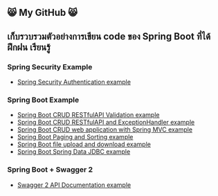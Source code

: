 ## :smile_cat: My GitHub :smile_cat:
## เก็บรวบรวมตัวอย่างการเขียน code ของ Spring Boot ที่ได้ฝึกฝน เรียนรู้
<!--
**dsakda/dsakda** is a ✨ _special_ ✨ repository because its `README.md` (this file) appears on your GitHub profile.

Here are some ideas to get you started:

- 🔭 I’m currently working on ...
- 🌱 I’m currently learning ...
- 👯 I’m looking to collaborate on ...
- 🤔 I’m looking for help with ...
- 💬 Ask me about ...
- 📫 How to reach me: ...
- 😄 Pronouns: ...
- ⚡ Fun fact: ...
-->
### Spring Security Example
* [Spring Security Authentication example](https://github.com/dsakda/spring-security-authentication-example)

### Spring Boot Example
* [Spring Boot CRUD RESTfulAPI Validation example](https://github.com/dsakda/spring-boot-restfulapi-validation-example)
* [Spring Boot CRUD RESTfulAPI and ExceptionHandler example](https://github.com/dsakda/spring-boot-crud-restfulapi-and-exceptionhandler-example)
* [Spring Boot CRUD web application with Spring MVC example](https://github.com/dsakda/Spring-Boot-crud-springmvc-example)
* [Spring Boot Paging and Sorting example](https://github.com/dsakda/spring-boot-paging-and-sorting-example)
* [Spring Boot file upload and download example](https://github.com/dsakda/spring-boot-file-upload-and-download-example)
* [Spring Boot Spring Data JDBC example](https://github.com/dsakda/spring-boot-crud-jdbc-example)

### Spring Boot + Swagger 2
* [Swagger 2 API Documentation example](https://github.com/dsakda/swagger2-api-documentation-example)

